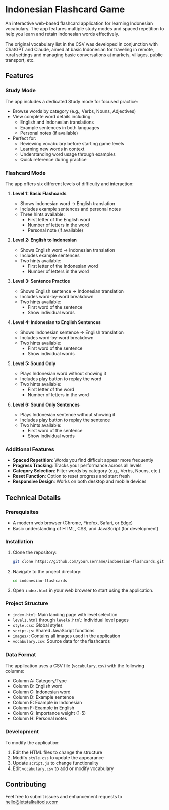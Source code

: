 # Indonesian Flashcard Game

An interactive web-based flashcard application for learning Indonesian vocabulary. The app features multiple study modes and spaced repetition to help you learn and retain Indonesian words effectively.

The original vocabulary list in the CSV was developed in conjunction with ChatGPT and Claude, aimed at basic Indonesian for traveling in remote, rural settings and managing basic conversations at markets, villages, public transport, etc.

## Features

### Study Mode

The app includes a dedicated Study mode for focused practice:
- Browse words by category (e.g., Verbs, Nouns, Adjectives)
- View complete word details including:
  - English and Indonesian translations
  - Example sentences in both languages
  - Personal notes (if available)
- Perfect for:
  - Reviewing vocabulary before starting game levels
  - Learning new words in context
  - Understanding word usage through examples
  - Quick reference during practice

### Flashcard Mode

The app offers six different levels of difficulty and interaction:

1. **Level 1: Basic Flashcards**
   - Shows Indonesian word → English translation
   - Includes example sentences and personal notes
   - Three hints available:
     - First letter of the English word
     - Number of letters in the word
     - Personal note (if available)

2. **Level 2: English to Indonesian**
   - Shows English word → Indonesian translation
   - Includes example sentences
   - Two hints available:
     - First letter of the Indonesian word
     - Number of letters in the word

3. **Level 3: Sentence Practice**
   - Shows English sentence → Indonesian translation
   - Includes word-by-word breakdown
   - Two hints available:
     - First word of the sentence
     - Show individual words

4. **Level 4: Indonesian to English Sentences**
   - Shows Indonesian sentence → English translation
   - Includes word-by-word breakdown
   - Two hints available:
     - First word of the sentence
     - Show individual words

5. **Level 5: Sound Only**
   - Plays Indonesian word without showing it
   - Includes play button to replay the word
   - Two hints available:
     - First letter of the word
     - Number of letters in the word

6. **Level 6: Sound Only Sentences**
   - Plays Indonesian sentence without showing it
   - Includes play button to replay the sentence
   - Two hints available:
     - First word of the sentence
     - Show individual words

### Additional Features

- **Spaced Repetition**: Words you find difficult appear more frequently
- **Progress Tracking**: Tracks your performance across all levels
- **Category Selection**: Filter words by category (e.g., Verbs, Nouns, etc.)
- **Reset Function**: Option to reset progress and start fresh
- **Responsive Design**: Works on both desktop and mobile devices

## Technical Details

### Prerequisites

- A modern web browser (Chrome, Firefox, Safari, or Edge)
- Basic understanding of HTML, CSS, and JavaScript (for development)

### Installation

1. Clone the repository:
   ```bash
   git clone https://github.com/yourusername/indonesian-flashcards.git
   ```

2. Navigate to the project directory:
   ```bash
   cd indonesian-flashcards
   ```

3. Open `index.html` in your web browser to start using the application.

### Project Structure

- `index.html`: Main landing page with level selection
- `level1.html` through `level6.html`: Individual level pages
- `style.css`: Global styles
- `script.js`: Shared JavaScript functions
- `images/`: Contains all images used in the application
- `vocabulary.csv`: Source data for the flashcards

### Data Format

The application uses a CSV file (`vocabulary.csv`) with the following columns:
- Column A: Category/Type
- Column B: English word
- Column C: Indonesian word
- Column D: Example sentence
- Column E: Example in Indonesian
- Column F: Example in English
- Column G: Importance weight (1-5)
- Column H: Personal notes

### Development

To modify the application:
1. Edit the HTML files to change the structure
2. Modify `style.css` to update the appearance
3. Update `script.js` to change functionality
4. Edit `vocabulary.csv` to add or modify vocabulary

## Contributing

Feel free to submit issues and enhancement requests to hello@letstalkaitools.com